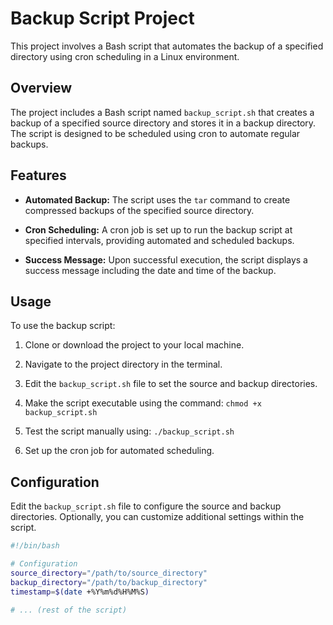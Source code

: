 # Backup Script Project

This project involves a Bash script that automates the backup of a specified directory using cron scheduling in a Linux environment.

## Overview

The project includes a Bash script named `backup_script.sh` that creates a backup of a specified source directory and stores it in a backup directory. The script is designed to be scheduled using cron to automate regular backups.

## Features

- **Automated Backup:** The script uses the `tar` command to create compressed backups of the specified source directory.

- **Cron Scheduling:** A cron job is set up to run the backup script at specified intervals, providing automated and scheduled backups.

- **Success Message:** Upon successful execution, the script displays a success message including the date and time of the backup.

## Usage

To use the backup script:

1. Clone or download the project to your local machine.

2. Navigate to the project directory in the terminal.

3. Edit the `backup_script.sh` file to set the source and backup directories.

4. Make the script executable using the command: `chmod +x backup_script.sh`

5. Test the script manually using: `./backup_script.sh`

6. Set up the cron job for automated scheduling.

## Configuration

Edit the `backup_script.sh` file to configure the source and backup directories. Optionally, you can customize additional settings within the script.

```bash
#!/bin/bash

# Configuration
source_directory="/path/to/source_directory"
backup_directory="/path/to/backup_directory"
timestamp=$(date +%Y%m%d%H%M%S)

# ... (rest of the script)
